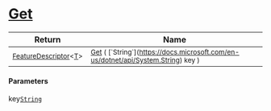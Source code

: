 # [Get](./FeatureDescriptor`1-100663424.md)



| Return | Name | 
| --- | --- | 
| <sub>[FeatureDescriptor](./../FeatureDescriptor-1.md)\<[T](./FeatureDescriptor`1-100663424.md)></sub>| <sub>[Get](./FeatureDescriptor`1-100663424.md) ( [`String`](https://docs.microsoft.com/en-us/dotnet/api/System.String) key )</sub>| <br>


#### Parameters
 key[`String`](https://docs.microsoft.com/en-us/dotnet/api/System.String)